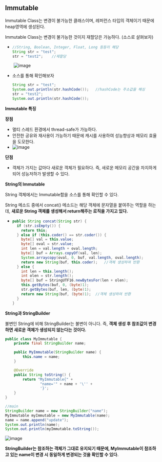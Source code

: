## Immutable

Immutable Class는 변경이 불가능한 클래스이며, 레퍼런스 타입의 객체이기 때문에 heap영역에 생성된다.

Immutable Class는 변경이 불가능한 것이지 재할당은 가능하다. (소스로 살펴보자)

- ~~~java
  //String, Boolean, Integer, Float, Long 등등이 해당
  String str = "test";
  str = "test2";	//재할당
  ~~~

  ​	![image](https://user-images.githubusercontent.com/40616436/74583503-00698880-500b-11ea-9844-ad0cd620eda7.png)

- 소스를 통해 확인해보자

  ~~~java
  String str = "test";
  System.out.println(str.hashCode());	//hashCode는 주소값을 해싱
  str = "test2";
  System.out.println(str.hashCode());
  ~~~

  



**Immutable 특징**

**장점**

- 멀티 스레드 환경에서 thread-safe가 가능하다.
- 안전한 공유와 재사용이 가능하기 때문에 캐시를 사용하여 성능향상과 메모리 효율을 도모한다.
- ![image](https://user-images.githubusercontent.com/40616436/74584692-7fb18900-5018-11ea-8cb4-861f7e3c71da.png)



**단점**

- 객체가 가지는 값마다 새로운 객체가 필요하다. 즉, 새로운 메모리 공간을 차지하게 되어 성능저하가 발생할 수 있다.



**String의 Immutable**

String 객체에서는 Immutable함을 소스를 통해 확인할 수 있다.

String 메소드 중에서 concat() 메소드는 해당 객체에 문자열을 붙여주는 역할을 하는데, **새로운 String 객체를 생성해서 return해주는 로직을 가지고 있다.**

- ~~~java
  public String concat(String str) {
    if (str.isEmpty()) {
      return this;
    } else if (this.coder() == str.coder()) {
      byte[] val = this.value;
      byte[] oval = str.value;
      int len = val.length + oval.length;
      byte[] buf = Arrays.copyOf(val, len);
      System.arraycopy(oval, 0, buf, val.length, oval.length);
      return new String(buf, this.coder);	//객체 생성하여 반환
    } else {
      int len = this.length();
      int olen = str.length();
      byte[] buf = StringUTF16.newBytesFor(len + olen);
      this.getBytes(buf, 0, (byte)1);
      str.getBytes(buf, len, (byte)1);
      return new String(buf, (byte)1);	//객체 생성하여 반환
    }
  }
  ~~~



**String과 StringBuilder**

불변인 String에 비해 StringBuilder는 불변이 아니다. 즉, **객체 생성 후 참조값이 변경하면 새로운 객체가 생성되지 않는다는 것이다.**

~~~java
public class MyImmutable {
    private final StringBuilder name;

    public MyImmutable(StringBuilder name) {
        this.name = name;
    }

    @Override
    public String toString() {
        return "MyImmutable{" +
                "name='" + name + '\'' +
                '}';
    }
}

//main
StringBuilder name = new StringBuilder("name");
MyImmutable myImmutable = new MyImmutable(name);
name = name.append("update");
System.out.println(name);
System.out.println(myImmutable.toString());
~~~

![image](https://user-images.githubusercontent.com/40616436/74584627-de2a3780-5017-11ea-9aaf-953799030d26.png)

**StringBuilder는 참조하는 객체가 그대로 유지되기 때문에, MyImmutable이 참조하고 있는 name이 변경 시 동일하게 변경되는 것을 확인할 수 있다.**